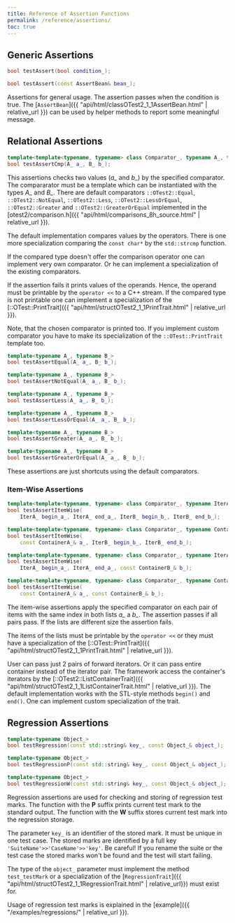 ```yaml
---
title: Reference of Assertion Functions
permalink: /reference/assertions/
toc: true
---
```


## Generic Assertions

```c++
bool testAssert(bool condition_);

bool testAssert(const AssertBean& bean_);
```

Assertions for general usage. The assertion passes when the condition is
true. The [`AssertBean`]({{ "api/html/classOTest2_1_1AssertBean.html" | relative_url }})
can be used by helper methods to report some meaningful message.

## Relational Assertions

```c++
template<template<typename, typename> class Comparator_, typename A_, typename B_>
bool testAssertCmp(A_ a_, B_ b_);
```

This assertions checks two values (*a_* and *b_*) by the specified comparator.
The compararator must be a template which can be instantiated with the types
*A_* and *B_*. There are default comparators `::OTest2::Equal`,
`::OTest2::NotEqual`, `::OTest2::Less`, `::OTest2::LessOrEqual`,
`::OTest2::Greater` and `::OTest2::GreaterOrEqual` implemented
in the [otest2/comparison.h]({{ "api/html/comparisons_8h_source.html" | relative_url }}).

The default implementation compares values by the operators. There is one more
specialization comparing the `const char*` by the `std::strcmp` function.

If the compared type doesn't offer the comparison operator one can implement
very own comparator. Or he can implement a specialization of the existing
comparators.
 
If the assertion fails it prints values of the operands. Hence, the operand
must be printable by the `operator <<` to a C++ stream. If the compared type
is not printable one can implement a specialization of the 
[::OTest::PrintTrait]({{ "api/html/structOTest2_1_1PrintTrait.html" | relative_url }}).

Note, that the chosen comparator is printed too. If you implement custom
comparator you have to make its specialization of the `::OTest::PrintTrait`
template too.

```c++
template<typename A_, typename B_>
bool testAssertEqual(A_ a_, B_ b_);

template<typename A_, typename B_>
bool testAssertNotEqual(A_ a_, B_ b_);

template<typename A_, typename B_>
bool testAssertLess(A_ a_, B_ b_);

template<typename A_, typename B_>
bool testAssertLessOrEqual(A_ a_, B_ b_);

template<typename A_, typename B_>
bool testAssertGreater(A_ a_, B_ b_);

template<typename A_, typename B_>
bool testAssertGreaterOrEqual(A_ a_, B_ b_);
```

These assertions are just shortcuts using the default comparators.

### Item-Wise Assertions

```c++
template<template<typename, typename> class Comparator_, typename IterA_, typename IterB_>
bool testAssertItemWise(
    IterA_ begin_a_, IterA_ end_a_, IterB_ begin_b_, IterB_ end_b_);

template<template<typename, typename> class Comparator_, typename ContainerA_, typename IterB_>
bool testAssertItemWise(
    const ContainerA_& a_, IterB_ begin_b_, IterB_ end_b_);

template<template<typename, typename> class Comparator_, typename IterA_, typename ContainerB_>
bool testAssertItemWise(
    IterA_ begin_a_, IterA_ end_a_, const ContainerB_& b_);

template<template<typename, typename> class Comparator_, typename ContainerA_, typename ContainerB_>
bool testAssertItemWise(
    const ContainerA_& a_, const ContainerB_& b_);
```

The item-wise assertions apply the specified comparator on each pair of items
with the same index in both lists *a_* a *b_*. The assertion passes if
all pairs pass. If the lists are different size the assertion fails.

The items of the lists must be printable by the `operator <<` or they must
have a specialization of
the [::OTest::PrintTrait]({{ "api/html/structOTest2_1_1PrintTrait.html" | relative_url }}).

User can pass just 2 pairs of forward iterators. Or it can pass entire container
instead of the iterator pair. The framework access the container's iterators by the 
[::OTest2::ListContainerTrait]({{ "api/html/structOTest2_1_1ListContainerTrait.html" | relative_url }}).
The default implementation works with the STL-style methods `begin()` and `end()`.
One can implement custom specialization of the trait. 

## Regression Assertions

```c++
template<typename Object_>
bool testRegression(const std::string& key_, const Object_& object_);

template<typename Object_>
bool testRegressionP(const std::string& key_, const Object_& object_);

template<typename Object_>
bool testRegressionW(const std::string& key_, const Object_& object_);
```

Regression assertions are used for checking and storing of regression test
marks. The function with the **P** suffix prints current test mark to the
standard output. The function with the **W** suffix stores current test mark
into the regression storage.

The parameter `key_` is an identifier of the stored mark. It must be unique
in one test case. The stored marks are identified by a full key
`'SuiteName'>>'CaseName'>>'key'`. Be careful! If you rename the suite or
the test case the stored marks won't be found and the test will start failing.

The type of the `object_` parameter must implement the method
`test_testMark` or a specialization of the
[`RegressionTrait`]({{ "api/html/structOTest2_1_1RegressionTrait.html" | relative_url}})
must exist for.

Usage of regression test marks is explained in
the [example]({{ "/examples/regressions/" | relative_url }}).
